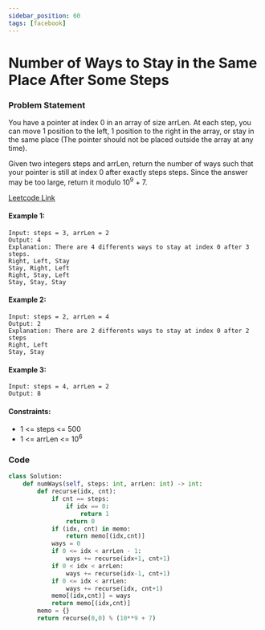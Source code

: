 ```yaml
---
sidebar_position: 60
tags: [facebook]
---
```


# Number of Ways to Stay in the Same Place After Some Steps

### Problem Statement

You have a pointer at index 0 in an array of size arrLen. At each step, you can move 1 position to the left, 1 position to the right in the array, or stay in the same place (The pointer should not be placed outside the array at any time).

Given two integers steps and arrLen, return the number of ways such that your pointer is still at index 0 after exactly steps steps. Since the answer may be too large, return it modulo 10<sup>9</sup> + 7.

[Leetcode Link](https://leetcode.com/problems/number-of-ways-to-stay-in-the-same-place-after-some-steps)

#### Example 1:

```
Input: steps = 3, arrLen = 2
Output: 4
Explanation: There are 4 differents ways to stay at index 0 after 3 steps.
Right, Left, Stay
Stay, Right, Left
Right, Stay, Left
Stay, Stay, Stay
```

#### Example 2:

```
Input: steps = 2, arrLen = 4
Output: 2
Explanation: There are 2 differents ways to stay at index 0 after 2 steps
Right, Left
Stay, Stay
```

#### Example 3:

```
Input: steps = 4, arrLen = 2
Output: 8
```

#### Constraints:

- 1 <= steps <= 500
- 1 <= arrLen <= 10<sup>6</sup>

### Code

```python title="Python Code"
class Solution:
    def numWays(self, steps: int, arrLen: int) -> int:
        def recurse(idx, cnt):
            if cnt == steps:
                if idx == 0:
                    return 1
                return 0
            if (idx, cnt) in memo:
                return memo[(idx,cnt)]
            ways = 0
            if 0 <= idx < arrLen - 1:
                ways += recurse(idx+1, cnt+1)
            if 0 < idx < arrLen:
                ways += recurse(idx-1, cnt+1)
            if 0 <= idx < arrLen:
                ways += recurse(idx, cnt+1)
            memo[(idx,cnt)] = ways
            return memo[(idx,cnt)]
        memo = {}
        return recurse(0,0) % (10**9 + 7)
```
